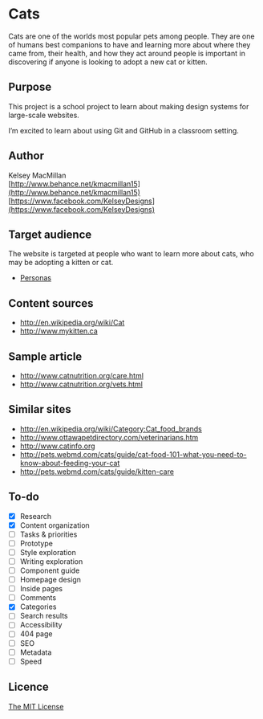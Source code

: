 # Cats

Cats are one of the worlds most popular pets among people. They are one of humans best companions to have and learning more about where they came from, their health, and how they act around people is important in discovering if anyone is looking to adopt a new cat or kitten. 

## Purpose

This project is a school project to learn about making design systems for large-scale websites.

I’m excited to learn about using Git and GitHub in a classroom setting.

## Author

Kelsey MacMillan	
[http://www.behance.net/kmacmillan15](http://www.behance.net/kmacmillan15)		
[https://www.facebook.com/KelseyDesigns](https://www.facebook.com/KelseyDesigns)

## Target audience

The website is targeted at people who want to learn more about cats, who may be adopting a kitten or cat.

- [Personas](Personas.md)

## Content sources

- <http://en.wikipedia.org/wiki/Cat>
- <http://www.mykitten.ca>

## Sample article

- <http://www.catnutrition.org/care.html>
- <http://www.catnutrition.org/vets.html>

## Similar sites

- <http://en.wikipedia.org/wiki/Category:Cat_food_brands>
- <http://www.ottawapetdirectory.com/veterinarians.htm>
- <http://www.catinfo.org>
- <http://pets.webmd.com/cats/guide/cat-food-101-what-you-need-to-know-about-feeding-your-cat>
- <http://pets.webmd.com/cats/guide/kitten-care>

## To-do

- [x] Research
- [x] Content organization
- [ ] Tasks & priorities
- [ ] Prototype
- [ ] Style exploration
- [ ] Writing exploration
- [ ] Component guide
- [ ] Homepage design
- [ ] Inside pages
- [ ] Comments
- [x] Categories
- [ ] Search results
- [ ] Accessibility
- [ ] 404 page
- [ ] SEO
- [ ] Metadata
- [ ] Speed

## Licence

[The MIT License](LICENSE)